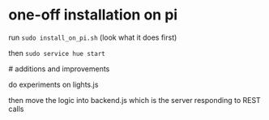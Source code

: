 # one-off installation on pi

run `sudo install_on_pi.sh` (look what it does first)

then `sudo service hue start`



# additions and improvements

do experiments on lights.js

then move the logic into backend.js which is the server responding to REST calls


